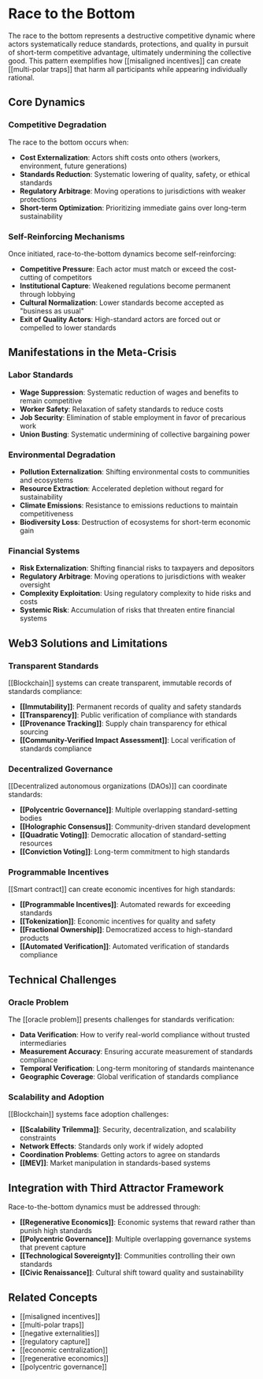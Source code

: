 # Race to the Bottom

The race to the bottom represents a destructive competitive dynamic where actors systematically reduce standards, protections, and quality in pursuit of short-term competitive advantage, ultimately undermining the collective good. This pattern exemplifies how [[misaligned incentives]] can create [[multi-polar traps]] that harm all participants while appearing individually rational.

## Core Dynamics

### Competitive Degradation
The race to the bottom occurs when:
- **Cost Externalization**: Actors shift costs onto others (workers, environment, future generations)
- **Standards Reduction**: Systematic lowering of quality, safety, or ethical standards
- **Regulatory Arbitrage**: Moving operations to jurisdictions with weaker protections
- **Short-term Optimization**: Prioritizing immediate gains over long-term sustainability

### Self-Reinforcing Mechanisms
Once initiated, race-to-the-bottom dynamics become self-reinforcing:
- **Competitive Pressure**: Each actor must match or exceed the cost-cutting of competitors
- **Institutional Capture**: Weakened regulations become permanent through lobbying
- **Cultural Normalization**: Lower standards become accepted as "business as usual"
- **Exit of Quality Actors**: High-standard actors are forced out or compelled to lower standards

## Manifestations in the Meta-Crisis

### Labor Standards
- **Wage Suppression**: Systematic reduction of wages and benefits to remain competitive
- **Worker Safety**: Relaxation of safety standards to reduce costs
- **Job Security**: Elimination of stable employment in favor of precarious work
- **Union Busting**: Systematic undermining of collective bargaining power

### Environmental Degradation
- **Pollution Externalization**: Shifting environmental costs to communities and ecosystems
- **Resource Extraction**: Accelerated depletion without regard for sustainability
- **Climate Emissions**: Resistance to emissions reductions to maintain competitiveness
- **Biodiversity Loss**: Destruction of ecosystems for short-term economic gain

### Financial Systems
- **Risk Externalization**: Shifting financial risks to taxpayers and depositors
- **Regulatory Arbitrage**: Moving operations to jurisdictions with weaker oversight
- **Complexity Exploitation**: Using regulatory complexity to hide risks and costs
- **Systemic Risk**: Accumulation of risks that threaten entire financial systems

## Web3 Solutions and Limitations

### Transparent Standards
[[Blockchain]] systems can create transparent, immutable records of standards compliance:
- **[[Immutability]]**: Permanent records of quality and safety standards
- **[[Transparency]]**: Public verification of compliance with standards
- **[[Provenance Tracking]]**: Supply chain transparency for ethical sourcing
- **[[Community-Verified Impact Assessment]]**: Local verification of standards compliance

### Decentralized Governance
[[Decentralized autonomous organizations (DAOs)]] can coordinate standards:
- **[[Polycentric Governance]]**: Multiple overlapping standard-setting bodies
- **[[Holographic Consensus]]**: Community-driven standard development
- **[[Quadratic Voting]]**: Democratic allocation of standard-setting resources
- **[[Conviction Voting]]**: Long-term commitment to high standards

### Programmable Incentives
[[Smart contract]] can create economic incentives for high standards:
- **[[Programmable Incentives]]**: Automated rewards for exceeding standards
- **[[Tokenization]]**: Economic incentives for quality and safety
- **[[Fractional Ownership]]**: Democratized access to high-standard products
- **[[Automated Verification]]**: Automated verification of standards compliance

## Technical Challenges

### Oracle Problem
The [[oracle problem]] presents challenges for standards verification:
- **Data Verification**: How to verify real-world compliance without trusted intermediaries
- **Measurement Accuracy**: Ensuring accurate measurement of standards compliance
- **Temporal Verification**: Long-term monitoring of standards maintenance
- **Geographic Coverage**: Global verification of standards compliance

### Scalability and Adoption
[[Blockchain]] systems face adoption challenges:
- **[[Scalability Trilemma]]**: Security, decentralization, and scalability constraints
- **Network Effects**: Standards only work if widely adopted
- **Coordination Problems**: Getting actors to agree on standards
- **[[MEV]]**: Market manipulation in standards-based systems

## Integration with Third Attractor Framework

Race-to-the-bottom dynamics must be addressed through:
- **[[Regenerative Economics]]**: Economic systems that reward rather than punish high standards
- **[[Polycentric Governance]]**: Multiple overlapping governance systems that prevent capture
- **[[Technological Sovereignty]]**: Communities controlling their own standards
- **[[Civic Renaissance]]**: Cultural shift toward quality and sustainability

## Related Concepts
- [[misaligned incentives]]
- [[multi-polar traps]]
- [[negative externalities]]
- [[regulatory capture]]
- [[economic centralization]]
- [[regenerative economics]]
- [[polycentric governance]]